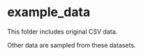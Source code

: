 # example_data

This folder includes original CSV data.

Other data are sampled from these datasets.



